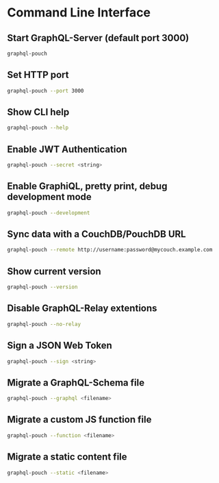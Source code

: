 # Command Line Interface

## Start GraphQL-Server (default port 3000)

```bash
graphql-pouch
```

## Set HTTP port

```bash
graphql-pouch --port 3000
```

## Show CLI help

```bash
graphql-pouch --help
```

## Enable JWT Authentication

```bash
graphql-pouch --secret <string>
```

## Enable GraphiQL, pretty print, debug development mode

```bash
graphql-pouch --development
```

## Sync data with a CouchDB/PouchDB URL

```bash
graphql-pouch --remote http://username:password@mycouch.example.com
```

## Show current version

```bash
graphql-pouch --version
```

## Disable GraphQL-Relay extentions

```bash
graphql-pouch --no-relay
```

## Sign a JSON Web Token

```bash
graphql-pouch --sign <string>
```

## Migrate a GraphQL-Schema file

```bash
graphql-pouch --graphql <filename>
```

## Migrate a custom JS function file

```bash
graphql-pouch --function <filename>
```

## Migrate a static content file

```bash
graphql-pouch --static <filename>
```
